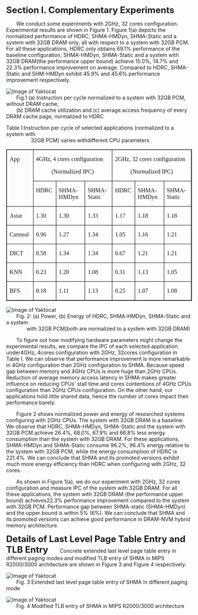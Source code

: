 **<font size=5>Section I. Complementary Experiments</font>**

&#160; &#160; &#160; &#160;We conduct some experiments with 2GHz, 32 cores configuration. Experimental results are shown in Figure 1. Figure 1(a) depicts the normalized performance of HDRC, SHMA-HMDyn, SHMA-Static and a system with 32GB DRAM only, all with respect to a system with 32GB PCM. For all these applications, HDRC only obtains 69.1% performance of the baseline configuration, SHMA-HMDyn, SHMA-Static and a system with 32GB DRAM(the performance upper bound) achieve 15.0%, 14.7% and 22.3% performance improvement on average. Compared to HDRC, SHMA-Static and SHM-HMDyn exhibit 45.9% and 45.6% performance improvement respectively. 

![Image of Yaktocat](https://github.com/cyjseagull/SHMA/blob/master/images/Performance_result.png)  
&#160; &#160; &#160; &#160;Fig.1 (a) Instruction per cycle normalized to a system with 32GB PCM, without DRAM cache,     
&#160; &#160; &#160; &#160;(b) DRAM cache utilization and (c) average access frequency of every DRAM cache page, normalized to HDRC  


Table I:Instruction per cycle of selected applications (normalized to a system with  
&#160; &#160; &#160; &#160;&#160; &#160; &#160; &#160;&#160; &#160;32GB PCM) varies withdifferent CPU parameters
<table class=MsoTableGrid border=1 cellspacing=0 cellpadding=0>
 <tr style='mso-yfti-irow:0;mso-yfti-firstrow:yes;height:7.9pt'>
  <td width=76 rowspan=2 valign=top style='width:56.75pt;border:solid windowtext 1.0pt;
  mso-border-alt:solid windowtext .5pt;padding:0cm 5.4pt 0cm 5.4pt;height:7.9pt'>
  <p class=MsoNormal style='layout-grid-mode:char;mso-layout-grid-align:none'><span
  lang=EN-US style='font-size:12.0pt;font-family:"Times New Roman","serif"'>App<o:p></o:p></span></p>
  </td>
  <td width=265 colspan=3 valign=top style='width:7.0cm;border:solid windowtext 1.0pt;
  border-left:none;mso-border-left-alt:solid windowtext .5pt;mso-border-alt:
  solid windowtext .5pt;padding:0cm 5.4pt 0cm 5.4pt;height:7.9pt'>
  <p class=MsoNormal style='layout-grid-mode:char;mso-layout-grid-align:none'><span
  lang=EN-US style='font-size:12.0pt;font-family:"Times New Roman","serif"'>4GHz,
  4 cores configuration<o:p></o:p></span></p>
  <p class=MsoNormal align=center style='text-align:center;layout-grid-mode:
  char;mso-layout-grid-align:none'><span lang=EN-US style='font-size:12.0pt;
  font-family:"Times New Roman","serif"'>(Normalized IPC)<o:p></o:p></span></p>
  </td>
  <td width=265 colspan=3 valign=top style='width:7.0cm;border:solid windowtext 1.0pt;
  border-left:none;mso-border-left-alt:solid windowtext .5pt;mso-border-alt:
  solid windowtext .5pt;padding:0cm 5.4pt 0cm 5.4pt;height:7.9pt'>
  <p class=MsoNormal style='layout-grid-mode:char;mso-layout-grid-align:none'><span
  lang=EN-US style='font-size:12.0pt;font-family:"Times New Roman","serif"'>2GHz,
  32 cores configuration<o:p></o:p></span></p>
  <p class=MsoNormal align=center style='text-align:center;layout-grid-mode:
  char;mso-layout-grid-align:none'><span lang=EN-US style='font-size:12.0pt;
  font-family:"Times New Roman","serif"'>(Normalized IPC)<o:p></o:p></span></p>
  </td>
 </tr>
 <tr style='mso-yfti-irow:1;height:7.85pt'>
  <td width=57 valign=top style='width:42.5pt;border-top:none;border-left:none;
  border-bottom:solid windowtext 1.0pt;border-right:solid windowtext 1.0pt;
  mso-border-top-alt:solid windowtext .5pt;mso-border-left-alt:solid windowtext .5pt;
  mso-border-alt:solid windowtext .5pt;padding:0cm 5.4pt 0cm 5.4pt;height:7.85pt'>
  <p class=MsoNormal style='layout-grid-mode:char;mso-layout-grid-align:none'><span
  lang=EN-US style='mso-bidi-font-size:10.5pt;font-family:"Times New Roman","serif"'>HDRC<o:p></o:p></span></p>
  </td>
  <td width=113 valign=top style='width:3.0cm;border-top:none;border-left:none;
  border-bottom:solid windowtext 1.0pt;border-right:solid windowtext 1.0pt;
  mso-border-top-alt:solid windowtext .5pt;mso-border-left-alt:solid windowtext .5pt;
  mso-border-alt:solid windowtext .5pt;padding:0cm 5.4pt 0cm 5.4pt;height:7.85pt'>
  <p class=MsoNormal style='layout-grid-mode:char;mso-layout-grid-align:none'><span
  lang=EN-US style='mso-bidi-font-size:10.5pt;font-family:"Times New Roman","serif"'>SHMA-HMDyn<o:p></o:p></span></p>
  </td>
  <td width=95 valign=top style='width:70.9pt;border-top:none;border-left:none;
  border-bottom:solid windowtext 1.0pt;border-right:solid windowtext 1.0pt;
  mso-border-top-alt:solid windowtext .5pt;mso-border-left-alt:solid windowtext .5pt;
  mso-border-alt:solid windowtext .5pt;padding:0cm 5.4pt 0cm 5.4pt;height:7.85pt'>
  <p class=MsoNormal style='layout-grid-mode:char;mso-layout-grid-align:none'><span
  lang=EN-US style='mso-bidi-font-size:10.5pt;font-family:"Times New Roman","serif"'>SHMA-Static<o:p></o:p></span></p>
  </td>
  <td width=57 valign=top style='width:42.5pt;border-top:none;border-left:none;
  border-bottom:solid windowtext 1.0pt;border-right:solid windowtext 1.0pt;
  mso-border-top-alt:solid windowtext .5pt;mso-border-left-alt:solid windowtext .5pt;
  mso-border-alt:solid windowtext .5pt;padding:0cm 5.4pt 0cm 5.4pt;height:7.85pt'>
  <p class=MsoNormal style='layout-grid-mode:char;mso-layout-grid-align:none'><span
  lang=EN-US style='mso-bidi-font-size:10.5pt;font-family:"Times New Roman","serif"'>HDRC<o:p></o:p></span></p>
  </td>
  <td width=113 valign=top style='width:3.0cm;border-top:none;border-left:none;
  border-bottom:solid windowtext 1.0pt;border-right:solid windowtext 1.0pt;
  mso-border-top-alt:solid windowtext .5pt;mso-border-left-alt:solid windowtext .5pt;
  mso-border-alt:solid windowtext .5pt;padding:0cm 5.4pt 0cm 5.4pt;height:7.85pt'>
  <p class=MsoNormal style='layout-grid-mode:char;mso-layout-grid-align:none'><span
  lang=EN-US style='mso-bidi-font-size:10.5pt;font-family:"Times New Roman","serif"'>SHMA-HMDyn<o:p></o:p></span></p>
  </td>
  <td width=95 valign=top style='width:70.9pt;border-top:none;border-left:none;
  border-bottom:solid windowtext 1.0pt;border-right:solid windowtext 1.0pt;
  mso-border-top-alt:solid windowtext .5pt;mso-border-left-alt:solid windowtext .5pt;
  mso-border-alt:solid windowtext .5pt;padding:0cm 5.4pt 0cm 5.4pt;height:7.85pt'>
  <p class=MsoNormal style='layout-grid-mode:char;mso-layout-grid-align:none'><span
  lang=EN-US style='mso-bidi-font-size:10.5pt;font-family:"Times New Roman","serif"'>SHMA-Static<o:p></o:p></span></p>
  </td>
 </tr>
 <tr style='mso-yfti-irow:2'>
  <td width=76 valign=top style='width:56.75pt;border:solid windowtext 1.0pt;
  border-top:none;mso-border-top-alt:solid windowtext .5pt;mso-border-alt:solid windowtext .5pt;
  padding:0cm 5.4pt 0cm 5.4pt'>
  <p class=MsoNormal style='layout-grid-mode:char;mso-layout-grid-align:none'><span
  lang=EN-US style='font-size:12.0pt;font-family:"Times New Roman","serif"'>Astar<o:p></o:p></span></p>
  </td>
  <td width=57 valign=top style='width:42.5pt;border-top:none;border-left:none;
  border-bottom:solid windowtext 1.0pt;border-right:solid windowtext 1.0pt;
  mso-border-top-alt:solid windowtext .5pt;mso-border-left-alt:solid windowtext .5pt;
  mso-border-alt:solid windowtext .5pt;padding:0cm 5.4pt 0cm 5.4pt'>
  <p class=MsoNormal style='layout-grid-mode:char;mso-layout-grid-align:none'><span
  lang=EN-US style='font-size:12.0pt;font-family:"Times New Roman","serif"'>1.30<o:p></o:p></span></p>
  </td>
  <td width=113 valign=top style='width:3.0cm;border-top:none;border-left:none;
  border-bottom:solid windowtext 1.0pt;border-right:solid windowtext 1.0pt;
  mso-border-top-alt:solid windowtext .5pt;mso-border-left-alt:solid windowtext .5pt;
  mso-border-alt:solid windowtext .5pt;padding:0cm 5.4pt 0cm 5.4pt'>
  <p class=MsoNormal style='layout-grid-mode:char;mso-layout-grid-align:none'><span
  lang=EN-US style='font-size:12.0pt;font-family:"Times New Roman","serif"'>1.30<o:p></o:p></span></p>
  </td>
  <td width=95 valign=top style='width:70.9pt;border-top:none;border-left:none;
  border-bottom:solid windowtext 1.0pt;border-right:solid windowtext 1.0pt;
  mso-border-top-alt:solid windowtext .5pt;mso-border-left-alt:solid windowtext .5pt;
  mso-border-alt:solid windowtext .5pt;padding:0cm 5.4pt 0cm 5.4pt'>
  <p class=MsoNormal style='layout-grid-mode:char;mso-layout-grid-align:none'><span
  lang=EN-US style='font-size:12.0pt;font-family:"Times New Roman","serif"'>1.33<o:p></o:p></span></p>
  </td>
  <td width=57 valign=top style='width:42.5pt;border-top:none;border-left:none;
  border-bottom:solid windowtext 1.0pt;border-right:solid windowtext 1.0pt;
  mso-border-top-alt:solid windowtext .5pt;mso-border-left-alt:solid windowtext .5pt;
  mso-border-alt:solid windowtext .5pt;padding:0cm 5.4pt 0cm 5.4pt'>
  <p class=MsoNormal style='layout-grid-mode:char;mso-layout-grid-align:none'><span
  lang=EN-US style='font-size:12.0pt;font-family:"Times New Roman","serif"'>1.17<o:p></o:p></span></p>
  </td>
  <td width=113 valign=top style='width:3.0cm;border-top:none;border-left:none;
  border-bottom:solid windowtext 1.0pt;border-right:solid windowtext 1.0pt;
  mso-border-top-alt:solid windowtext .5pt;mso-border-left-alt:solid windowtext .5pt;
  mso-border-alt:solid windowtext .5pt;padding:0cm 5.4pt 0cm 5.4pt'>
  <p class=MsoNormal style='layout-grid-mode:char;mso-layout-grid-align:none'><span
  lang=EN-US style='font-size:12.0pt;font-family:"Times New Roman","serif"'>1.18<o:p></o:p></span></p>
  </td>
  <td width=95 valign=top style='width:70.9pt;border-top:none;border-left:none;
  border-bottom:solid windowtext 1.0pt;border-right:solid windowtext 1.0pt;
  mso-border-top-alt:solid windowtext .5pt;mso-border-left-alt:solid windowtext .5pt;
  mso-border-alt:solid windowtext .5pt;padding:0cm 5.4pt 0cm 5.4pt'>
  <p class=MsoNormal style='layout-grid-mode:char;mso-layout-grid-align:none'><span
  lang=EN-US style='font-size:12.0pt;font-family:"Times New Roman","serif"'>1.18<o:p></o:p></span></p>
  </td>
 </tr>
 <tr style='mso-yfti-irow:3'>
  <td width=76 valign=top style='width:56.75pt;border:solid windowtext 1.0pt;
  border-top:none;mso-border-top-alt:solid windowtext .5pt;mso-border-alt:solid windowtext .5pt;
  padding:0cm 5.4pt 0cm 5.4pt'>
  <p class=MsoNormal style='layout-grid-mode:char;mso-layout-grid-align:none'><span
  lang=EN-US style='font-size:12.0pt;font-family:"Times New Roman","serif"'>Canneal<o:p></o:p></span></p>
  </td>
  <td width=57 valign=top style='width:42.5pt;border-top:none;border-left:none;
  border-bottom:solid windowtext 1.0pt;border-right:solid windowtext 1.0pt;
  mso-border-top-alt:solid windowtext .5pt;mso-border-left-alt:solid windowtext .5pt;
  mso-border-alt:solid windowtext .5pt;padding:0cm 5.4pt 0cm 5.4pt'>
  <p class=MsoNormal style='layout-grid-mode:char;mso-layout-grid-align:none'><span
  lang=EN-US style='font-size:12.0pt;font-family:"Times New Roman","serif"'>0.96<o:p></o:p></span></p>
  </td>
  <td width=113 valign=top style='width:3.0cm;border-top:none;border-left:none;
  border-bottom:solid windowtext 1.0pt;border-right:solid windowtext 1.0pt;
  mso-border-top-alt:solid windowtext .5pt;mso-border-left-alt:solid windowtext .5pt;
  mso-border-alt:solid windowtext .5pt;padding:0cm 5.4pt 0cm 5.4pt'>
  <p class=MsoNormal style='layout-grid-mode:char;mso-layout-grid-align:none'><span
  lang=EN-US style='font-size:12.0pt;font-family:"Times New Roman","serif"'>1.27<o:p></o:p></span></p>
  </td>
  <td width=95 valign=top style='width:70.9pt;border-top:none;border-left:none;
  border-bottom:solid windowtext 1.0pt;border-right:solid windowtext 1.0pt;
  mso-border-top-alt:solid windowtext .5pt;mso-border-left-alt:solid windowtext .5pt;
  mso-border-alt:solid windowtext .5pt;padding:0cm 5.4pt 0cm 5.4pt'>
  <p class=MsoNormal style='layout-grid-mode:char;mso-layout-grid-align:none'><span
  lang=EN-US style='font-size:12.0pt;font-family:"Times New Roman","serif"'>1.34<o:p></o:p></span></p>
  </td>
  <td width=57 valign=top style='width:42.5pt;border-top:none;border-left:none;
  border-bottom:solid windowtext 1.0pt;border-right:solid windowtext 1.0pt;
  mso-border-top-alt:solid windowtext .5pt;mso-border-left-alt:solid windowtext .5pt;
  mso-border-alt:solid windowtext .5pt;padding:0cm 5.4pt 0cm 5.4pt'>
  <p class=MsoNormal style='layout-grid-mode:char;mso-layout-grid-align:none'><span
  lang=EN-US style='font-size:12.0pt;font-family:"Times New Roman","serif"'>1.05<o:p></o:p></span></p>
  </td>
  <td width=113 valign=top style='width:3.0cm;border-top:none;border-left:none;
  border-bottom:solid windowtext 1.0pt;border-right:solid windowtext 1.0pt;
  mso-border-top-alt:solid windowtext .5pt;mso-border-left-alt:solid windowtext .5pt;
  mso-border-alt:solid windowtext .5pt;padding:0cm 5.4pt 0cm 5.4pt'>
  <p class=MsoNormal style='layout-grid-mode:char;mso-layout-grid-align:none'><span
  lang=EN-US style='font-size:12.0pt;font-family:"Times New Roman","serif"'>1.16<o:p></o:p></span></p>
  </td>
  <td width=95 valign=top style='width:70.9pt;border-top:none;border-left:none;
  border-bottom:solid windowtext 1.0pt;border-right:solid windowtext 1.0pt;
  mso-border-top-alt:solid windowtext .5pt;mso-border-left-alt:solid windowtext .5pt;
  mso-border-alt:solid windowtext .5pt;padding:0cm 5.4pt 0cm 5.4pt'>
  <p class=MsoNormal style='layout-grid-mode:char;mso-layout-grid-align:none'><span
  lang=EN-US style='font-size:12.0pt;font-family:"Times New Roman","serif"'>1.21<o:p></o:p></span></p>
  </td>
 </tr>
 <tr style='mso-yfti-irow:4'>
  <td width=76 valign=top style='width:56.75pt;border:solid windowtext 1.0pt;
  border-top:none;mso-border-top-alt:solid windowtext .5pt;mso-border-alt:solid windowtext .5pt;
  padding:0cm 5.4pt 0cm 5.4pt'>
  <p class=MsoNormal style='layout-grid-mode:char;mso-layout-grid-align:none'><span
  lang=EN-US style='font-size:12.0pt;font-family:"Times New Roman","serif"'>DICT<o:p></o:p></span></p>
  </td>
  <td width=57 valign=top style='width:42.5pt;border-top:none;border-left:none;
  border-bottom:solid windowtext 1.0pt;border-right:solid windowtext 1.0pt;
  mso-border-top-alt:solid windowtext .5pt;mso-border-left-alt:solid windowtext .5pt;
  mso-border-alt:solid windowtext .5pt;padding:0cm 5.4pt 0cm 5.4pt'>
  <p class=MsoNormal style='layout-grid-mode:char;mso-layout-grid-align:none'><span
  lang=EN-US style='font-size:12.0pt;font-family:"Times New Roman","serif"'>0.58<o:p></o:p></span></p>
  </td>
  <td width=113 valign=top style='width:3.0cm;border-top:none;border-left:none;
  border-bottom:solid windowtext 1.0pt;border-right:solid windowtext 1.0pt;
  mso-border-top-alt:solid windowtext .5pt;mso-border-left-alt:solid windowtext .5pt;
  mso-border-alt:solid windowtext .5pt;padding:0cm 5.4pt 0cm 5.4pt'>
  <p class=MsoNormal style='layout-grid-mode:char;mso-layout-grid-align:none'><span
  lang=EN-US style='font-size:12.0pt;font-family:"Times New Roman","serif"'>1.34<o:p></o:p></span></p>
  </td>
  <td width=95 valign=top style='width:70.9pt;border-top:none;border-left:none;
  border-bottom:solid windowtext 1.0pt;border-right:solid windowtext 1.0pt;
  mso-border-top-alt:solid windowtext .5pt;mso-border-left-alt:solid windowtext .5pt;
  mso-border-alt:solid windowtext .5pt;padding:0cm 5.4pt 0cm 5.4pt'>
  <p class=MsoNormal style='layout-grid-mode:char;mso-layout-grid-align:none'><span
  lang=EN-US style='font-size:12.0pt;font-family:"Times New Roman","serif"'>1.34<o:p></o:p></span></p>
  </td>
  <td width=57 valign=top style='width:42.5pt;border-top:none;border-left:none;
  border-bottom:solid windowtext 1.0pt;border-right:solid windowtext 1.0pt;
  mso-border-top-alt:solid windowtext .5pt;mso-border-left-alt:solid windowtext .5pt;
  mso-border-alt:solid windowtext .5pt;padding:0cm 5.4pt 0cm 5.4pt'>
  <p class=MsoNormal style='layout-grid-mode:char;mso-layout-grid-align:none'><span
  lang=EN-US style='font-size:12.0pt;font-family:"Times New Roman","serif"'>0.67<o:p></o:p></span></p>
  </td>
  <td width=113 valign=top style='width:3.0cm;border-top:none;border-left:none;
  border-bottom:solid windowtext 1.0pt;border-right:solid windowtext 1.0pt;
  mso-border-top-alt:solid windowtext .5pt;mso-border-left-alt:solid windowtext .5pt;
  mso-border-alt:solid windowtext .5pt;padding:0cm 5.4pt 0cm 5.4pt'>
  <p class=MsoNormal style='layout-grid-mode:char;mso-layout-grid-align:none'><span
  lang=EN-US style='font-size:12.0pt;font-family:"Times New Roman","serif"'>1.21<o:p></o:p></span></p>
  </td>
  <td width=95 valign=top style='width:70.9pt;border-top:none;border-left:none;
  border-bottom:solid windowtext 1.0pt;border-right:solid windowtext 1.0pt;
  mso-border-top-alt:solid windowtext .5pt;mso-border-left-alt:solid windowtext .5pt;
  mso-border-alt:solid windowtext .5pt;padding:0cm 5.4pt 0cm 5.4pt'>
  <p class=MsoNormal style='layout-grid-mode:char;mso-layout-grid-align:none'><span
  lang=EN-US style='font-size:12.0pt;font-family:"Times New Roman","serif"'>1.21<o:p></o:p></span></p>
  </td>
 </tr>
 <tr style='mso-yfti-irow:5'>
  <td width=76 valign=top style='width:56.75pt;border:solid windowtext 1.0pt;
  border-top:none;mso-border-top-alt:solid windowtext .5pt;mso-border-alt:solid windowtext .5pt;
  padding:0cm 5.4pt 0cm 5.4pt'>
  <p class=MsoNormal style='layout-grid-mode:char;mso-layout-grid-align:none'><span
  lang=EN-US style='font-size:12.0pt;font-family:"Times New Roman","serif"'>KNN<o:p></o:p></span></p>
  </td>
  <td width=57 valign=top style='width:42.5pt;border-top:none;border-left:none;
  border-bottom:solid windowtext 1.0pt;border-right:solid windowtext 1.0pt;
  mso-border-top-alt:solid windowtext .5pt;mso-border-left-alt:solid windowtext .5pt;
  mso-border-alt:solid windowtext .5pt;padding:0cm 5.4pt 0cm 5.4pt'>
  <p class=MsoNormal style='layout-grid-mode:char;mso-layout-grid-align:none'><span
  lang=EN-US style='font-size:12.0pt;font-family:"Times New Roman","serif"'>0.23<o:p></o:p></span></p>
  </td>
  <td width=113 valign=top style='width:3.0cm;border-top:none;border-left:none;
  border-bottom:solid windowtext 1.0pt;border-right:solid windowtext 1.0pt;
  mso-border-top-alt:solid windowtext .5pt;mso-border-left-alt:solid windowtext .5pt;
  mso-border-alt:solid windowtext .5pt;padding:0cm 5.4pt 0cm 5.4pt'>
  <p class=MsoNormal style='layout-grid-mode:char;mso-layout-grid-align:none'><span
  lang=EN-US style='font-size:12.0pt;font-family:"Times New Roman","serif"'>1.20<o:p></o:p></span></p>
  </td>
  <td width=95 valign=top style='width:70.9pt;border-top:none;border-left:none;
  border-bottom:solid windowtext 1.0pt;border-right:solid windowtext 1.0pt;
  mso-border-top-alt:solid windowtext .5pt;mso-border-left-alt:solid windowtext .5pt;
  mso-border-alt:solid windowtext .5pt;padding:0cm 5.4pt 0cm 5.4pt'>
  <p class=MsoNormal style='layout-grid-mode:char;mso-layout-grid-align:none'><span
  lang=EN-US style='font-size:12.0pt;font-family:"Times New Roman","serif"'>1.08<o:p></o:p></span></p>
  </td>
  <td width=57 valign=top style='width:42.5pt;border-top:none;border-left:none;
  border-bottom:solid windowtext 1.0pt;border-right:solid windowtext 1.0pt;
  mso-border-top-alt:solid windowtext .5pt;mso-border-left-alt:solid windowtext .5pt;
  mso-border-alt:solid windowtext .5pt;padding:0cm 5.4pt 0cm 5.4pt'>
  <p class=MsoNormal style='layout-grid-mode:char;mso-layout-grid-align:none'><span
  lang=EN-US style='font-size:12.0pt;font-family:"Times New Roman","serif"'>0.31<o:p></o:p></span></p>
  </td>
  <td width=113 valign=top style='width:3.0cm;border-top:none;border-left:none;
  border-bottom:solid windowtext 1.0pt;border-right:solid windowtext 1.0pt;
  mso-border-top-alt:solid windowtext .5pt;mso-border-left-alt:solid windowtext .5pt;
  mso-border-alt:solid windowtext .5pt;padding:0cm 5.4pt 0cm 5.4pt'>
  <p class=MsoNormal style='layout-grid-mode:char;mso-layout-grid-align:none'><span
  lang=EN-US style='font-size:12.0pt;font-family:"Times New Roman","serif"'>1.13<o:p></o:p></span></p>
  </td>
  <td width=95 valign=top style='width:70.9pt;border-top:none;border-left:none;
  border-bottom:solid windowtext 1.0pt;border-right:solid windowtext 1.0pt;
  mso-border-top-alt:solid windowtext .5pt;mso-border-left-alt:solid windowtext .5pt;
  mso-border-alt:solid windowtext .5pt;padding:0cm 5.4pt 0cm 5.4pt'>
  <p class=MsoNormal style='layout-grid-mode:char;mso-layout-grid-align:none'><span
  lang=EN-US style='font-size:12.0pt;font-family:"Times New Roman","serif"'>1.05<o:p></o:p></span></p>
  </td>
 </tr>
 <tr style='mso-yfti-irow:6;mso-yfti-lastrow:yes'>
  <td width=76 valign=top style='width:56.75pt;border:solid windowtext 1.0pt;
  border-top:none;mso-border-top-alt:solid windowtext .5pt;mso-border-alt:solid windowtext .5pt;
  padding:0cm 5.4pt 0cm 5.4pt'>
  <p class=MsoNormal style='layout-grid-mode:char;mso-layout-grid-align:none'><span
  lang=EN-US style='font-size:12.0pt;font-family:"Times New Roman","serif"'>BFS<o:p></o:p></span></p>
  </td>
  <td width=57 valign=top style='width:42.5pt;border-top:none;border-left:none;
  border-bottom:solid windowtext 1.0pt;border-right:solid windowtext 1.0pt;
  mso-border-top-alt:solid windowtext .5pt;mso-border-left-alt:solid windowtext .5pt;
  mso-border-alt:solid windowtext .5pt;padding:0cm 5.4pt 0cm 5.4pt'>
  <p class=MsoNormal style='layout-grid-mode:char;mso-layout-grid-align:none'><span
  lang=EN-US style='font-size:12.0pt;font-family:"Times New Roman","serif"'>0.18<o:p></o:p></span></p>
  </td>
  <td width=113 valign=top style='width:3.0cm;border-top:none;border-left:none;
  border-bottom:solid windowtext 1.0pt;border-right:solid windowtext 1.0pt;
  mso-border-top-alt:solid windowtext .5pt;mso-border-left-alt:solid windowtext .5pt;
  mso-border-alt:solid windowtext .5pt;padding:0cm 5.4pt 0cm 5.4pt'>
  <p class=MsoNormal style='layout-grid-mode:char;mso-layout-grid-align:none'><span
  lang=EN-US style='font-size:12.0pt;font-family:"Times New Roman","serif"'>1.11<o:p></o:p></span></p>
  </td>
  <td width=95 valign=top style='width:70.9pt;border-top:none;border-left:none;
  border-bottom:solid windowtext 1.0pt;border-right:solid windowtext 1.0pt;
  mso-border-top-alt:solid windowtext .5pt;mso-border-left-alt:solid windowtext .5pt;
  mso-border-alt:solid windowtext .5pt;padding:0cm 5.4pt 0cm 5.4pt'>
  <p class=MsoNormal style='layout-grid-mode:char;mso-layout-grid-align:none'><span
  lang=EN-US style='font-size:12.0pt;font-family:"Times New Roman","serif"'>1.13<o:p></o:p></span></p>
  </td>
  <td width=57 valign=top style='width:42.5pt;border-top:none;border-left:none;
  border-bottom:solid windowtext 1.0pt;border-right:solid windowtext 1.0pt;
  mso-border-top-alt:solid windowtext .5pt;mso-border-left-alt:solid windowtext .5pt;
  mso-border-alt:solid windowtext .5pt;padding:0cm 5.4pt 0cm 5.4pt'>
  <p class=MsoNormal style='layout-grid-mode:char;mso-layout-grid-align:none'><span
  lang=EN-US style='font-size:12.0pt;font-family:"Times New Roman","serif"'>0.25<o:p></o:p></span></p>
  </td>
  <td width=113 valign=top style='width:3.0cm;border-top:none;border-left:none;
  border-bottom:solid windowtext 1.0pt;border-right:solid windowtext 1.0pt;
  mso-border-top-alt:solid windowtext .5pt;mso-border-left-alt:solid windowtext .5pt;
  mso-border-alt:solid windowtext .5pt;padding:0cm 5.4pt 0cm 5.4pt'>
  <p class=MsoNormal style='layout-grid-mode:char;mso-layout-grid-align:none'><span
  lang=EN-US style='font-size:12.0pt;font-family:"Times New Roman","serif"'>1.07<o:p></o:p></span></p>
  </td>
  <td width=95 valign=top style='width:70.9pt;border-top:none;border-left:none;
  border-bottom:solid windowtext 1.0pt;border-right:solid windowtext 1.0pt;
  mso-border-top-alt:solid windowtext .5pt;mso-border-left-alt:solid windowtext .5pt;
  mso-border-alt:solid windowtext .5pt;padding:0cm 5.4pt 0cm 5.4pt'>
  <p class=MsoNormal style='layout-grid-mode:char;mso-layout-grid-align:none'><span
  lang=EN-US style='font-size:12.0pt;font-family:"Times New Roman","serif"'>1.08<o:p></o:p></span></p>
  </td>
 </tr>
</table>  



![Image of Yaktocat](https://github.com/cyjseagull/SHMA/blob/master/images/Energy.png)  
&#160; &#160; &#160; &#160;Fig. 2: (a) Power, (b) Energy of HDRC, SHMA-HMDyn, SHMA-Static and a system  
&#160; &#160; &#160; &#160;&#160; &#160; &#160; &#160;with 32GB PCM(both are normalized to a system with 32GB DRAM)

&#160; &#160; &#160; &#160;To figure out how modifying hardware parameters might change the experimental results, we compare the IPC of each selected application under4GHz, 4cores configuration with 2GHz, 32cores configuration in Table I. We can observe that performance improvement is more remarkable in 4GHz configuration than 2GHz configuration to SHMA. Because speed gap between memory and 4GHz CPUs is more huge than 2GHz CPUs. Reduction of average memory access latency in SHMA makes greater influence on reducing CPUs’ stall time and cores contentions of 4GHz CPUs configuration than 2GHz CPUs configuration. On the other hand, our applications hold little shared data, hence the number of cores impact their performance barely.


&#160; &#160; &#160; &#160;Figure 2 shows normalized power and energy of researched systems configuring with 2GHz CPUs. The system with 32GB DRAM is a baseline. We observe that HDRC, SHMA-HMDyn, SHMA-Static and the system with 32GB PCM achieve 26.4%, 68.0%, 67.9% and 66.8% less energy consumption than the system with 32GB DRAM. For these applications, SHMA-HMDyn and SHMA-Static consume 96.2%, 96.4% energy relative to the system with 32GB PCM, while the energy consumption of HDRC is 221.4%. We can conclude that SHMA and its promoted versions exhibit much more energy efficiency than HDRC when configuring with 2GHz, 32 cores.

&#160; &#160; &#160; &#160;As shown in Figure 1(a), we do our experiment with 2GHz, 32 cores configuration and measure IPC of the system with 32GB DRAM. For all these applications, the system with 32GB DRAM (the performance upper bound) achieves22.3% performance improvement compared to the system with 32GB PCM. Performance gap between SHMA-static (SHMA-HMDyn) and the upper bound is within 5% (6%). We can conclude that SHMA and its promoted versions can achieve good performance in DRAM-NVM hybrid memory architecture.

**<font size=5>Details of Last Level Page Table Entry and TLB Entry</font>**
&#160; &#160; &#160; &#160;Concrete extended last level page table entry in different paging modes and modified TLB entry of SHMA in MIPS R2000/3000 architecture are shown in Figure 3 and Figure 4 respectively.


![Image of Yaktocat](https://github.com/cyjseagull/SHMA/blob/master/images/TLB_entry.png)  
&#160; &#160; &#160; &#160;Fig. 3 Extended last level page table entry of SHMA in different paging mode  


![Image of Yaktocat](https://github.com/cyjseagull/SHMA/blob/master/images/page_table_entry.png)  
&#160; &#160; &#160; &#160;Fig. 4 Modified TLB entry of SHMA in MIPS R2000/3000 architecture


